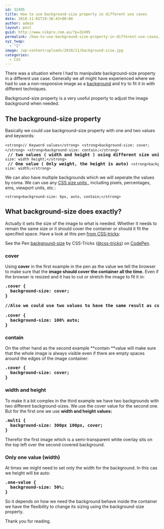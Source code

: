 ```yaml
---
id: 32495
title: How to use background-size property in different use cases
date: 2018-11-01T19:38:43+00:00
author: admin
layout: post
guid: http://www.nikpro.com.au/?p=32495
permalink: /how-to-use-background-size-property-in-different-use-cases/
xyz_twap:
  - "1"
image: /wp-content/uploads/2018/11/background-size.jpg
categories:
  - CSS
---
```

There was a situation where I had to manipulate background-size property in a different use case. Generally we all might have experienced where we had to use a non-responsive image as a [background](http://www.nikpro.com.au/the-css-background-blend-mode-explained-with-examples/) and try to fit it in with different techniques.

Background-size property is a very useful property to adjust the image background when needed.

## The background-size property

Basically we could use background-size property with one and two values and keywords:

<pre class="wp-block-preformatted"><code>&lt;strong>// Keyword values&lt;/strong></code> <code>&lt;strong>background-size: cover;&lt;/strong></code> <code>&lt;strong>background-size: contain;&lt;/strong></code><strong> // two values ( width and height ) using different size units </strong><code>&lt;strong>background-size: width height;&lt;/strong></code><strong> // One value ( Only weight, the height is auto) </strong><code>&lt;strong>background-size: width;&lt;/strong></code></pre>

We can also have multiple backgrounds which we will seperate the values by coma. We can use any [CSS size units ](http://css-tricks.com/the-lengths-of-css/), including pixels, percentages, ems, viewport units, etc.:

<pre class="wp-block-preformatted"><code>&lt;strong>background-size: 6px, auto, contain;&lt;/strong></code></pre>

## What background-size does exactly?

Actually it sets the size of the image to what is needed. Whether it needs to remain the same size or it should cover the container or should it fit the specified space. Have a look at this pen <a href="https://css-tricks.com/almanac/properties/b/background-size/" target="_blank" rel="noreferrer noopener">from CSS-tricks</a>:

<p class="codepen" data-height="700" data-theme-id="0" data-slug-hash="NPMgem" data-default-tab="css,result" data-user="css-tricks" data-pen-title="background-size">
  See the Pen <a href="https://codepen.io/team/css-tricks/pen/NPMgem/">background-size</a> by CSS-Tricks (<a href="https://codepen.io/css-tricks">@css-tricks</a>) on <a href="https://codepen.io">CodePen</a>.
</p>



### cover 

Using **cover** in the first example in the pen as the value we tell the browser to make sure that the **image should cover the container all the time.** Even if the browser is resized and it has to cut or stretch the image to fit it in:

<pre class="wp-block-preformatted"><strong>.cover { 
  background-size: cover; 
}

//Also we could use two values to have the same result as cover, giving a 100% as width and auto as height

.cover { 
  background-size: 100% auto; 
}</strong></pre>

### contain

On the other hand as the second example **contain **value will make sure that the whole image is always visible even if there are empty spaces around the edges of the image container:

<pre class="wp-block-preformatted"><strong>.cover { </strong>
<strong>  background-size: cover; </strong>
<strong>}</strong></pre>

### width and height

To make it a bit complex in the third example we have two backgrounds with two different background-sizes. We use the cover value for the second one. But for the first one we use **width and height values:**

<pre class="wp-block-preformatted"><strong>.multi {
  background-size: 300px 100px, cover;
}</strong></pre>

Therefor the first image which is a semi-transparent white overlay sits on the top left over the second covered background.

### Only one value (width)

At times we might need to set only the width for the background. In this cas we height will be auto:

<pre class="wp-block-preformatted"><strong>.one-value {
  background-size: 50%;
}</strong></pre>

So it depends on how we need the background behave inside the container we have the flexibility to change its sizing using the background-size property.

Thank you for reading.